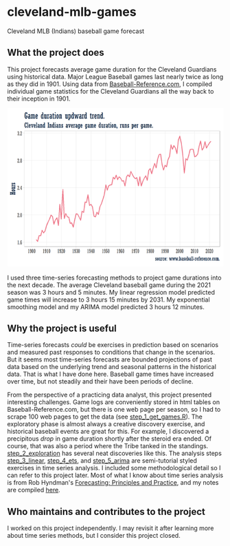# cleveland-mlb-games

Cleveland MLB (Indians) baseball game forecast

## What the project does

This project forecasts average game duration for the Cleveland Guardians using historical data. Major League Baseball games last nearly twice as long as they did in 1901. Using data from [Baseball-Reference.com](https://www.baseball-reference.com/), I compiled individual game statistics for the Cleveland Guardians all the way back to their inception in 1901.

![](./img01_duration_trend.png)

I used three time-series forecasting methods to project game durations into the next decade. The average Cleveland baseball game during the 2021 season was 3 hours and 5 minutes. My linear regression model predicted game times will increase to 3 hours 15 minutes by 2031. My exponential smoothing model and my ARIMA model predicted 3 hours 12 minutes.

## Why the project is useful

Time-series forecasts *could* be exercises in prediction based on scenarios and measured past responses to conditions that change in the scenarios. But it seems most time-series forecasts are bounded projections of past data based on the underlying trend and seasonal patterns in the historical data. That is what I have done here. Baseball game times have increased over time, but not steadily and their have been periods of decline. 

From the perspective of a practicing data analyst, this project presented interesting challenges. Game logs are conveniently stored in html tables on Baseball-Reference.com, but there is one web page per season, so I had to scrape 100 web pages to get the data (see [step_1_get_games.R](./step_1_get_games.R)). The exploratory phase is almost always a creative discovery exercise, and historical baseball events are great for this. For example, I discovered a precipitous *drop* in game duration shortly after the steroid era ended. Of course, that was also a period where the Tribe tanked in the standings. [step_2_exploration](https://mpfoley73.github.io/cleveland-mlb-games/step_2_exploration.html) has several neat discoveries like this. The analysis steps [step_3_linear](https://mpfoley73.github.io/cleveland-mlb-games/step_3_linear.html),  [step_4_ets](https://mpfoley73.github.io/cleveland-mlb-games/step_4_ets.html), and [step_5_arima](https://mpfoley73.github.io/cleveland-mlb-games/step_5_arima.html) are semi-tutorial styled exercises in time series analysis. I included some methodological detail so I can refer to this project later. Most of what I know about time series analysis is from Rob Hyndman's [Forecasting: Principles and Practice](https://otexts.com/fpp3/), and my notes are compiled [here](https://bookdown.org/connect/#/apps/67b5716a-6cdd-4892-935c-d6860310432b/access).

## Who maintains and contributes to the project

I worked on this project independently. I may revisit it after learning more about time series methods, but I consider this project closed.

